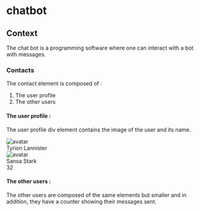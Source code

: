 # chatbot

## Context			

The chat bot is a programming software where one can interact with a bot with messages.

### Contacts

The contact element is composed of : 
1. The user profile
2. The other users

#### The user profile : 

The user profile div element contains the image of the user and its name.
	<div class="contacts--profiles">
    <div class="contacts--profiles-avatar">
    	<img src="https://ih1.redbubble.net/image.617355277.4370/poster,504x498,f8f8f8-pad,600x600,f8f8f8.u1.jpg" alt="avatar" />
    </div>
  	<div class="contacts--profiles-name">
    	<span>Tyrion Lannister</span>
  	</div>
	</div>
	<div class="contacts--list-item">
  	<div class="contacts--list-item-avatar">
    	<img src="https://tel.img.pmdstatic.net/fit/https.3A.2F.2Fprd2-tel-epg-img.2Es3-eu-west-1.2Eamazonaws.2Ecom.2FproviderPerson.2F70635f1576fb02de.2Ejpeg/300x300/quality/80/sansa-stark.jpeg" alt="avatar" />
    </div>
    <div class="contacts--list-item-name">
      <span>Sansa Stark</span>
    </div>
   	<div class="contacts--list-item-counter">
    	<span>32</span>
   	</div>
  </div>

#### The other users : 

The other users are composed of the same elements but smaller and in addition, they have a counter showing their messages sent.

